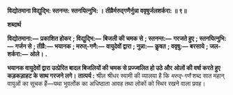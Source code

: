 **विद्योतमाना विद्युद्भि: स्तनन्त: स्तनयित्नुभि: ।** **तीव्रैर्मरुद्गणैर्नुन्ना ववृषुर्जलशर्करा: ॥ ९॥** 

**शब्दार्थ** 

**विद्योतमाना:—** **प्रकाशित होकर** **; विद्युद्भि:—** **बिजली की चमक से** **; स्तनन्त:—** **गरजते हुए** **; स्तनयित्नुभि:—** **गर्जन से** **; तीव्रै:—** **भयानक** **; मरुत्-गणै:—** **वायुदेवों द्वारा** **; नुन्ना:—** **कॢषत** **; ववृषु:—** **बरसाये** **; जल-शर्करा:—** **ओले।** **.** 

**भयानक वायुदेवों द्वारा उत्प्रेरित बादल बिजलियों की चमक से प्रज्ज्वलित हो उठे और** **ओलों की वर्षा करते हुए कड़कड़ाहट के साथ गरजने लगे।** **तात्पर्य :** श्रील श्रीधर स्वामी की व्यालया है कि *मरुद्-गणै* शब्द सात महान् वायुओं का सूचक हैं—यथा भुवर्लोक का अधिष्ठाता आवह तथा लोकों को स्थिर रखने वाला प्रवह।  